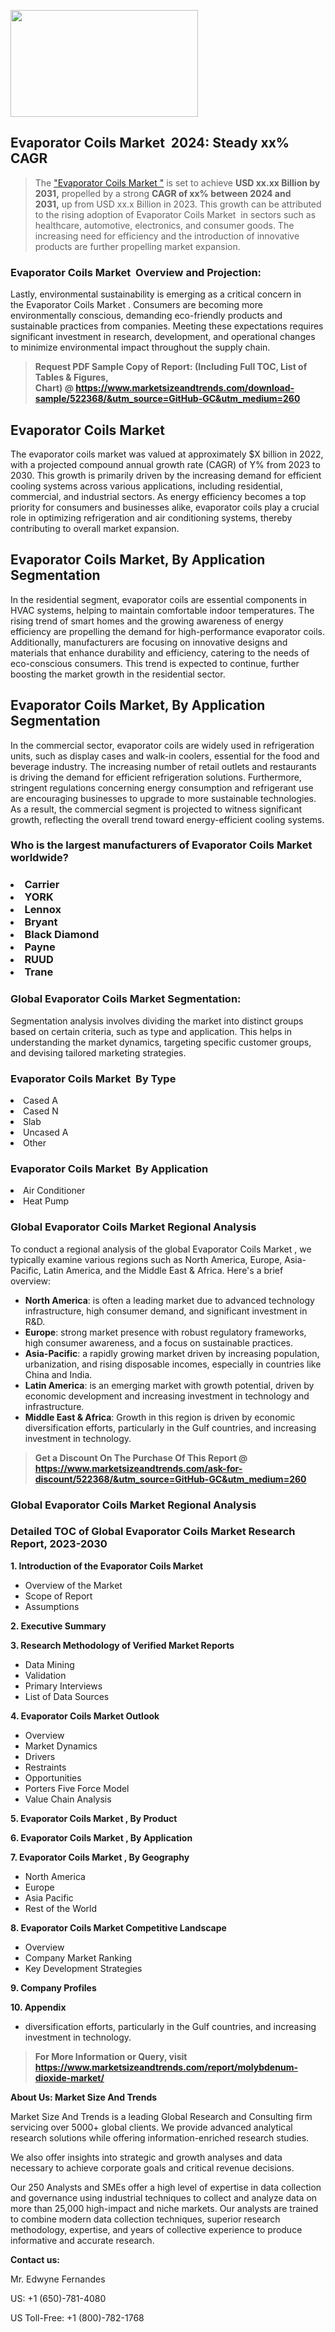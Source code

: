 <p><img class="alignnone size-medium wp-image-20088" src="https://ffe5etoiles.com/wp-content/uploads/2024/12/MST1-300x171.png" alt="" width="300" height="171" /></p><h2 id="ember46" class="ember-view reader-text-block__heading-2">Evaporator Coils Market &nbsp;2024: Steady&nbsp;xx% CAGR</h2><blockquote id="ember47" class="ember-view reader-text-block__blockquote">The&nbsp;<a class="app-aware-link " href="https://www.marketsizeandtrends.com/download-sample/522368/&utm_source=GitHub-GC&utm_medium=260" target="_blank" data-test-app-aware-link="">"Evaporator Coils Market "</a>&nbsp;is set to achieve&nbsp;<strong>USD&nbsp;xx.xx&nbsp;Billion by 2031,</strong>&nbsp;propelled by a strong&nbsp;<strong>CAGR of&nbsp;xx% between 2024 and 2031,</strong>&nbsp;up from USD xx.x Billion in 2023. This growth can be attributed to the rising adoption of&nbsp;Evaporator Coils Market &nbsp;in sectors such as healthcare, automotive, electronics, and consumer goods. The increasing need for efficiency and the introduction of innovative products are further propelling market expansion.</blockquote><h3 id="ember48" class="ember-view reader-text-block__heading-3">Evaporator Coils Market &nbsp;Overview and Projection:</h3><p id="ember49" class="ember-view reader-text-block__paragraph">Lastly, environmental sustainability is emerging as a critical concern in the&nbsp;Evaporator Coils Market . Consumers are becoming more environmentally conscious, demanding eco-friendly products and sustainable practices from companies. Meeting these expectations requires significant investment in research, development, and operational changes to minimize environmental impact throughout the supply chain.</p><blockquote id="ember50" class="ember-view reader-text-block__blockquote"><strong>Request PDF Sample Copy of Report: (Including Full TOC, List of Tables &amp; Figures, Chart)&nbsp;@&nbsp;<strong><a href="https://www.marketsizeandtrends.com/download-sample/522368/&utm_source=GitHub-GC&utm_medium=260" target="_blank">https://www.marketsizeandtrends.com/download-sample/522368/&utm_source=GitHub-GC&utm_medium=260</a></strong></strong></blockquote><h3 class=""> <h2>Evaporator Coils Market</h2><p>The evaporator coils market was valued at approximately $X billion in 2022, with a projected compound annual growth rate (CAGR) of Y% from 2023 to 2030. This growth is primarily driven by the increasing demand for efficient cooling systems across various applications, including residential, commercial, and industrial sectors. As energy efficiency becomes a top priority for consumers and businesses alike, evaporator coils play a crucial role in optimizing refrigeration and air conditioning systems, thereby contributing to overall market expansion.</p><h2>Evaporator Coils Market, By Application Segmentation</h2><p>In the residential segment, evaporator coils are essential components in HVAC systems, helping to maintain comfortable indoor temperatures. The rising trend of smart homes and the growing awareness of energy efficiency are propelling the demand for high-performance evaporator coils. Additionally, manufacturers are focusing on innovative designs and materials that enhance durability and efficiency, catering to the needs of eco-conscious consumers. This trend is expected to continue, further boosting the market growth in the residential sector.</p><h2>Evaporator Coils Market, By Application Segmentation</h2><p>In the commercial sector, evaporator coils are widely used in refrigeration units, such as display cases and walk-in coolers, essential for the food and beverage industry. The increasing number of retail outlets and restaurants is driving the demand for efficient refrigeration solutions. Furthermore, stringent regulations concerning energy consumption and refrigerant use are encouraging businesses to upgrade to more sustainable technologies. As a result, the commercial segment is projected to witness significant growth, reflecting the overall trend toward energy-efficient cooling systems.</p></h3><h3 id="" class="">Who is the largest manufacturers of&nbsp;Evaporator Coils Market worldwide?</h3><h3 class=""></Li><Li>Carrier</Li><Li> YORK</Li><Li> Lennox</Li><Li> Bryant</Li><Li> Black Diamond</Li><Li> Payne</Li><Li> RUUD</Li><Li> Trane</h3><h3 id="ember53" class="ember-view reader-text-block__heading-3">Global&nbsp;Evaporator Coils Market Segmentation:</h3><p id="ember54" class="ember-view reader-text-block__paragraph">Segmentation analysis involves dividing the market into distinct groups based on certain criteria, such as type and application. This helps in understanding the market dynamics, targeting specific customer groups, and devising tailored marketing strategies.</p><h3 id="" class="">Evaporator Coils Market &nbsp;By Type</h3><p></Li><Li>Cased A</Li><Li> Cased N</Li><Li> Slab</Li><Li> Uncased A</Li><Li> Other</p><h3 id="" class="">Evaporator Coils Market &nbsp;By Application</h3><p class=""></Li><Li>Air Conditioner</Li><Li> Heat Pump</p><h3 id="ember62" class="ember-view reader-text-block__heading-3">Global Evaporator Coils Market Regional Analysis</h3><p id="ember63" class="ember-view reader-text-block__paragraph">To conduct a regional analysis of the global Evaporator Coils Market , we typically examine various regions such as North America, Europe, Asia-Pacific, Latin America, and the Middle East &amp; Africa. Here's a brief overview:</p><ul><li><strong>North America</strong>: is often a leading market due to advanced technology infrastructure, high consumer demand, and significant investment in R&amp;D.</li><li><strong>Europe</strong>: strong market presence with robust regulatory frameworks, high consumer awareness, and a focus on sustainable practices.</li><li><strong>Asia-Pacific</strong>: a rapidly growing market driven by increasing population, urbanization, and rising disposable incomes, especially in countries like China and India.</li><li><strong>Latin America</strong>: is an emerging market with growth potential, driven by economic development and increasing investment in technology and infrastructure.</li><li><strong>Middle East &amp; Africa</strong>: Growth in this region is driven by economic diversification efforts, particularly in the Gulf countries, and increasing investment in technology.</li></ul><blockquote id="ember61" class="ember-view reader-text-block__blockquote"><strong>Get a Discount On The Purchase Of This Report @ <strong><a href="https://html-cleaner.com/" target="">https://www.marketsizeandtrends.com/ask-for-discount/522368/&utm_source=GitHub-GC&utm_medium=260</a></strong></strong></blockquote><h3 id="ember62" class="ember-view reader-text-block__heading-3">Global Evaporator Coils Market Regional Analysis</h3><h3 id="" class="">Detailed TOC of Global Evaporator Coils Market Research Report, 2023-2030</h3><p id="" class=""><strong>1. Introduction of the Evaporator Coils Market </strong></p><ul><li>Overview of the Market</li><li>Scope of Report</li><li>Assumptions</li></ul><p id="" class=""><strong>2. Executive Summary</strong></p><p id="" class=""><strong>3. Research Methodology of Verified Market Reports</strong></p><ul><li>Data Mining</li><li>Validation</li><li>Primary Interviews</li><li>List of Data Sources</li></ul><p id="" class=""><strong>4. Evaporator Coils Market Outlook</strong></p><ul><li>Overview</li><li>Market Dynamics</li><li>Drivers</li><li>Restraints</li><li>Opportunities</li><li>Porters Five Force Model</li><li>Value Chain Analysis</li></ul><p id="" class=""><strong>5. Evaporator Coils Market , By Product</strong></p><p id="" class=""><strong>6. Evaporator Coils Market , By Application</strong></p><p id="" class=""><strong>7. Evaporator Coils Market , By Geography</strong></p><ul><li>North America</li><li>Europe</li><li>Asia Pacific</li><li>Rest of the World</li></ul><p id="" class=""><strong>8. Evaporator Coils Market Competitive Landscape</strong></p><ul><li>Overview</li><li>Company Market Ranking</li><li>Key Development Strategies</li></ul><p id="" class=""><strong>9. Company Profiles</strong></p><p id="" class=""><strong>10. Appendix</strong></p><ul><li>diversification efforts, particularly in the Gulf countries, and increasing investment in technology.</li></ul><blockquote id="ember65" class="ember-view reader-text-block__blockquote"><strong>For More Information or Query, visit <strong><strong><a href="https://html-cleaner.com/" target="">https://www.marketsizeandtrends.com/report/molybdenum-dioxide-market/</a></strong></strong></strong></blockquote><p id="" class=""><strong>About Us: Market Size And Trends</strong></p><p id="" class="">Market Size And Trends is a leading Global Research and Consulting firm servicing over 5000+ global clients. We provide advanced analytical research solutions while offering information-enriched research studies.</p><p id="" class="">We also offer insights into strategic and growth analyses and data necessary to achieve corporate goals and critical revenue decisions.</p><p id="" class="">Our 250 Analysts and SMEs offer a high level of expertise in data collection and governance using industrial techniques to collect and analyze data on more than 25,000 high-impact and niche markets. Our analysts are trained to combine modern data collection techniques, superior research methodology, expertise, and years of collective experience to produce informative and accurate research.</p><p id="" class=""><strong>Contact us:</strong></p><p id="" class="">Mr. Edwyne Fernandes</p><p id="" class="">US: +1 (650)-781-4080</p><p id="" class="">US Toll-Free: +1 (800)-782-1768</p>

